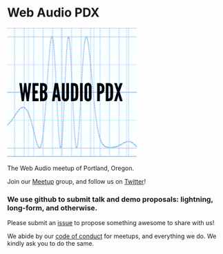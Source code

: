 Web Audio PDX
=======

<img src="https://github.com/WebAudioPDX/webaudiopdx/blob/master/wa-pdx.png?raw=true" height="300" width="300">

The Web Audio meetup of Portland, Oregon.

Join our [Meetup](https://www.meetup.com/Web-Audio-PDX/) group, and follow us on [Twitter](https://twitter.com/webaudiopdx)!

### We use github to submit talk and demo proposals: lightning, long-form, and otherwise.
Please submit an [issue](https://github.com/WebAudioPDX/webaudiopdx/issues) to propose something awesome to share with us!

We abide by our [code of conduct](code-of-conduct.md) for meetups, and everything we do. We kindly ask you to do the same.
